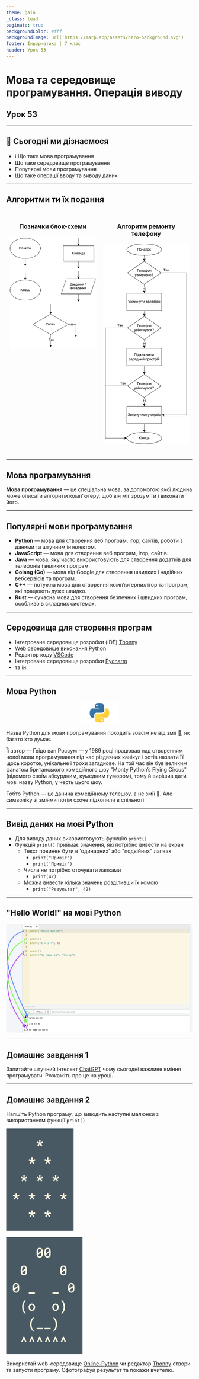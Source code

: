 ```yaml
---
theme: gaia
_class: lead
paginate: true
backgroundColor: #fff
backgroundImage: url('https://marp.app/assets/hero-background.svg')
footer: Інформатика | 7 клас
header: Урок 53
---
```


# Мова та середовище програмування. Операція виводу

## Урок 53

---

## 🎯 Сьогодні ми дізнаємося

- ℹ️ Що таке мова програмування
- Що таке середовище програмування
- Популярні мови програмування
- Що таке операції вводу та виводу даних

---

## Алгоритми ти їх подання

<style>
.grid-container {
  display: grid;
  grid-template-columns: 50% 50%;
  align-items: left;
}
.col {
  font-size: 14px; /* Adjust text size */
  padding: 10px;
  max-width: 100%; /* Ensures the image scales within its space */
  height: auto;
  text-align: center;
}
</style>

<div class="grid-container">
  <div class="col">

### Позначки блок-схеми

![w:300px](./assets/53/algo-basic-shapes.png)

  </div>

  <div class="col">

### Алгоритм ремонту телефону

![h:500px](./assets/53/fix-my-phone-algorithm.png)

  </div>
</div>

---

## Мова програмування

**Мова програмування** — це спеціальна мова, за допомогою якої людина може описати алгоритм компʼютеру, щоб він міг зрозуміти і виконати його.

---

## Популярні мови програмування

<style>
section p, section ul {
  font-size: 20pt;
}
</style>

- **Python** — мова для створення веб програм, ігор, сайтів, роботи з даними та штучним інтелектом.
- **JavaScript** — мова для створення веб програм, ігор, сайтів.
- **Java** — мова, яку часто використовують для створення додатків для телефонів і великих програм.
- **Golang (Go)** — мова від Google для створення швидких і надійних вебсервісів та програм.
- **C++** — потужна мова для створення комп’ютерних ігор та програм, які працюють дуже швидко.
- **Rust** — сучасна мова для створення безпечних і швидких програм, особливо в складних системах.

---

## Середовища для створення програм

- Інтегроване середовище розробки (IDE) [Thonny](https://thonny.org/)
- [Web середовище виконання Python](https://www.online-python.com/)
- Редактор коду [VSCode](https://code.visualstudio.com/)
- Інтегроване середовище розробки [Pycharm](https://www.jetbrains.com/pycharm/)
- та ін.

---

## Мова Python

<style>
  section p {
    font-size: 16pt;
  }
  .center-img {
    text-align: center;
    margin-bottom: 1em;
  }
</style>

<div class="center-img">
  <img src="./assets/53/python-logo.png" alt="Python Logo" width="100px">
</div>

Назва Python для мови програмування походить зовсім не від змії 🐍, як багато хто думає.

Її автор — Ґвідо ван Россум — у 1989 році працював над створенням нової мови програмування під час різдвяних канікул і хотів назвати її щось коротке, унікальне і трохи загадкове. На той час він був великим фанатом британського комедійного шоу "Monty Python’s Flying Circus" (відомого своїм абсурдним, кумедним гумором), тому й вирішив дати мові назву Python, у честь цього шоу.

Тобто Python — це данина комедійному телешоу, а не змії 🐍. Але символіку зі зміями потім охоче підхопили в спільноті.

---

## Вивід даних на мові Python

- Для виводу даних використовують функцію `print()`
- Функція `print()` приймає значення, які потрібно вивести на екран
  - Текст повинен бути в 'одинарних' або "подвійних" лапках
    - `print("Привіт")`
    - `print('Привіт')`
  - Числа не потрібно оточувати лапками
    - `print(42)`
  - Можна вивести кілька значень розділивши їх комою
    - `print("Результат", 42)`

---

## "Hello World!" на мові Python

![h:480px](./assets/53/python-print.png)

---

## Домашнє завдання 1

Запитайте штучний інтелект [ChatGPT](https://chatgpt.com/) чому сьогодні важливе вміння програмувати.
Розкажіть про це на уроці.

---

## Домашнє завдання 2

Напшіть Python програму, що виводить наступні малюнки з використанням функції `print()`

![h:120px](./assets/53/task-1.png)

![h:120px](./assets/53/task-2.png)

Використай web-середовище [Online-Python](https://www.online-python.com/) чи редактор [Thonny](https://thonny.org/) створи та запусти програму. Сфотографуй результат та покажи вчителю.
